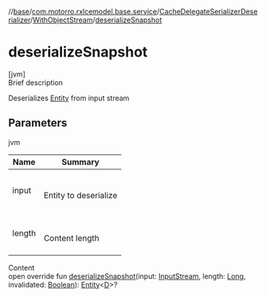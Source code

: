 //[base](../../../index.md)/[com.motorro.rxlcemodel.base.service](../../index.md)/[CacheDelegateSerializerDeserializer](../index.md)/[WithObjectStream](index.md)/[deserializeSnapshot](deserialize-snapshot.md)



# deserializeSnapshot  
[jvm]  
Brief description  


Deserializes [Entity](../../../com.motorro.rxlcemodel.base.entity/-entity/index.md) from input stream



## Parameters  
  
jvm  
  
|  Name|  Summary| 
|---|---|
| input| <br><br>Entity to deserialize<br><br>
| length| <br><br>Content length<br><br>
  
  
Content  
open override fun [deserializeSnapshot](deserialize-snapshot.md)(input: [InputStream](https://docs.oracle.com/javase/8/docs/api/java/io/InputStream.html), length: [Long](https://kotlinlang.org/api/latest/jvm/stdlib/kotlin/-long/index.html), invalidated: [Boolean](https://kotlinlang.org/api/latest/jvm/stdlib/kotlin/-boolean/index.html)): [Entity](../../../com.motorro.rxlcemodel.base.entity/-entity/index.md)<[D](index.md)>?  



